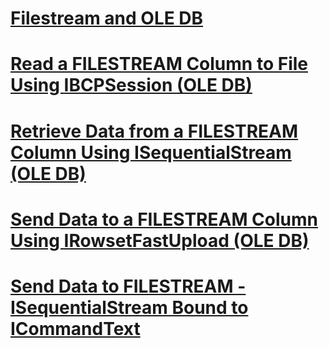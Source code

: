 # [Filestream and OLE DB](filestream-and-ole-db.md)
# [Read a FILESTREAM Column to File Using IBCPSession (OLE DB)](read-a-filestream-column-to-file-using-ibcpsession-ole-db.md)
# [Retrieve Data from a FILESTREAM Column Using ISequentialStream (OLE DB)](retrieve-data-from-a-filestream-column-using-isequentialstream-ole-db.md)
# [Send Data to a FILESTREAM Column Using IRowsetFastUpload (OLE DB)](send-data-to-a-filestream-column-using-irowsetfastupload-ole-db.md)
# [Send Data to FILESTREAM - ISequentialStream Bound to ICommandText](send-data-to-filestream-isequentialstream-bound-to-icommandtext.md)
